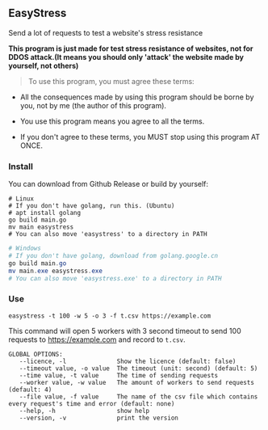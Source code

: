 ## EasyStress

Send a lot of requests to test a website's stress resistance

**This program is just made for test stress resistance of websites, not for DDOS attack.(It means you should only 'attack' the website made by yourself, not others)**

> To use this program, you must agree these terms:

- All the consequences made by using this program should be borne by you, not by me (the author of this program).

- You use this program means you agree to all the terms.

- If you don't agree to these terms, you MUST stop using this program AT ONCE.

### Install

You can download from Github Release or build by yourself:

```shell
# Linux
# If you don't have golang, run this. (Ubuntu)
# apt install golang
go build main.go
mv main easystress
# You can also move 'easystress' to a directory in PATH
```

```powershell
# Windows
# If you don't have golang, download from golang.google.cn
go build main.go
mv main.exe easystress.exe
# You can also move 'easystress.exe' to a directory in PATH
```

### Use

```shell
easystress -t 100 -w 5 -o 3 -f t.csv https://example.com
```

This command will open 5 workers with 3 second timeout to send 100 requests to https://example.com and record to `t.csv`.

```
GLOBAL OPTIONS:
   --licence, -l              Show the licence (default: false)
   --timeout value, -o value  The timeout (unit: second) (default: 5)
   --time value, -t value     The time of sending requests
   --worker value, -w value   The amount of workers to send requests (default: 4)
   --file value, -f value     The name of the csv file which contains every request's time and error (default: none)
   --help, -h                 show help
   --version, -v              print the version
```

